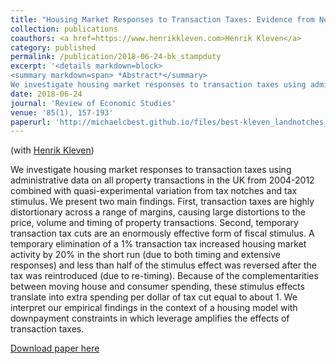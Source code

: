 ```yaml
---
title: "Housing Market Responses to Transaction Taxes: Evidence from Notches and Stimulus in the UK"
collection: publications
coauthors: <a href=https://www.henrikkleven.com>Henrik Kleven</a>
category: published
permalink: /publication/2018-06-24-bk_stampduty
excerpt: '<details markdown=block>
<summary markdown=span> *Abstract*</summary> 
We investigate housing market responses to transaction taxes using administrative data on all property transactions in the UK from 2004-2012 combined with quasi-experimental variation from tax notches and tax stimulus. We present two main findings. First, transaction taxes are highly distortionary across a range of margins, causing large distortions to the price, volume and timing of property transactions. Second, temporary transaction tax cuts are an enormously effective form of fiscal stimulus. A temporary elimination of a 1% transaction tax increased housing market activity by 20% in the short run (due to both timing and extensive responses) and less than half of the stimulus effect was reversed after the tax was reintroduced (due to re-timing). Because of the complementarities between moving house and consumer spending, these stimulus effects translate into extra spending per dollar of tax cut equal to about 1. We interpret our empirical findings in the context of a housing model with downpayment constraints in which leverage amplifies the effects of transaction taxes.'
date: 2018-06-24
journal: 'Review of Economic Studies'
venue: '85(1), 157-193'
paperurl: 'http://michaelcbest.github.io/files/best-kleven_landnotches_sep2016.pdf'
---
```

(with [Henrik Kleven](https://www.henrikkleven.com))

 
We investigate housing market responses to transaction taxes using administrative data on all property transactions in the UK from 2004-2012 combined with quasi-experimental variation from tax notches and tax stimulus. We present two main findings. First, transaction taxes are highly distortionary across a range of margins, causing large distortions to the price, volume and timing of property transactions. Second, temporary transaction tax cuts are an enormously effective form of fiscal stimulus. A temporary elimination of a 1% transaction tax increased housing market activity by 20% in the short run (due to both timing and extensive responses) and less than half of the stimulus effect was reversed after the tax was reintroduced (due to re-timing). Because of the complementarities between moving house and consumer spending, these stimulus effects translate into extra spending per dollar of tax cut equal to about 1. We interpret our empirical findings in the context of a housing model with downpayment constraints in which leverage amplifies the effects of transaction taxes.

[Download paper here](http://michaelcbest.github.io/files/best-kleven_landnotches_sep2016.pdf)
